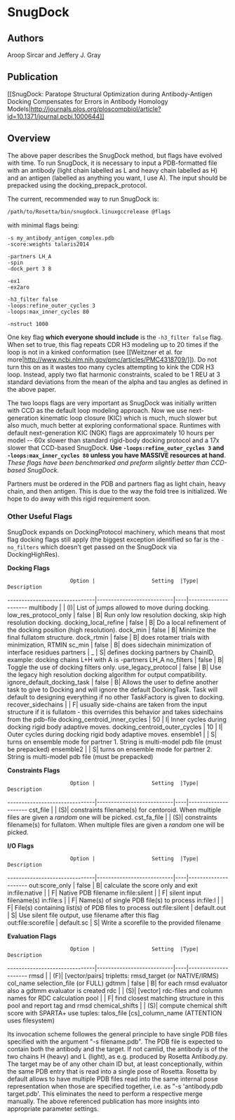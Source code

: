 # SnugDock

## Authors
Aroop Sircar and Jeffery J. Gray

## Publication
[[SnugDock: Paratope Structural Optimization during Antibody-Antigen Docking Compensates for Errors in Antibody Homology Models|http://journals.plos.org/ploscompbiol/article?id=10.1371/journal.pcbi.1000644]]

## Overview

The above paper describes the SnugDock method, but flags have evolved with time. To run SnugDock, it is necessary to input a PDB-formatted file with an antibody (light chain labelled as L and heavy chain labelled as H) and an antigen (labelled as anything you want, I use A). The input should be prepacked using the docking_prepack_protocol.

The current, recommended way to run SnugDock is:

```bash
/path/to/Rosetta/bin/snugdock.linuxgccrelease @flags
```

with minimal flags being:
```
-s my_antibody_antigen_complex.pdb 
-score:weights talaris2014 

-partners LH_A 
-spin 
-dock_pert 3 8 

-ex1 
-ex2aro 

-h3_filter false 
-loops:refine_outer_cycles 3 
-loops:max_inner_cycles 80 

-nstruct 1000
```

One key flag **which everyone should include** is the `-h3_filter false` flag. When set to true, this flag repeats CDR H3 modeling up to 20 times if the loop is not in a kinked conformation (see [[Weitzner et al. for more|http://www.ncbi.nlm.nih.gov/pmc/articles/PMC4318709/]]). Do not turn this on as it wastes too many cycles attempting to kink the CDR H3 loop. Instead, apply two flat harmonic constraints, scaled to be 1 REU at 3 standard deviations from the mean of the alpha and tau angles as defined in the above paper.

The two loops flags are very important as SnugDock was initially written with CCD as the default loop modeling approach. Now we use next-generation kinematic loop closure (KIC) which is much, much slower but also much, much better at exploring conformational space. Runtimes with default next-generation KIC (NGK) flags are approximately 10 hours per model -- 60x slower than standard rigid-body docking protocol and a 17x slower that CCD-based SnugDock. **Use `-loops:refine_outer_cycles 3` and `-loops:max_inner_cycles 80` unless you have MASSIVE resources at hand**. _These flags have been benchmarked and preform slightly better than CCD-based SnugDock_.

Partners must be ordered in the PDB and partners flag as light chain, heavy chain, and then antigen. This is due to the way the fold tree is initialized. We hope to do away with this rigid requirement soon.

### Other Useful Flags

SnugDock expands on DockingProtocol machinery, which means that most flag docking flags still apply (the biggest exception identified so far is the `-no_filters` which doesn't get passed on the SnugDock via DockingHighRes).

**Docking Flags**

                        Option |                  Setting  |Type|  Description
-------------------------------|---------------------------|----|---------------------
                     multibody |                           | (I)| List of jumps allowed to move during docking.
         low_res_protocol_only |                     false |   B| Run only low resolution docking, skip high resolution docking.
          docking_local_refine |                     false |   B| Do a local refinement of the docking position (high resolution).
                      dock_min |                     false |   B| Minimize the final fullatom structure.
                    dock_rtmin |                     false |   B| does rotamer trials with minimization, RTMIN
                        sc_min |                     false |   B| does sidechain minimization of interface residues
                      partners |                         _ |   S| defines docking partners by ChainID, example: docking chains L+H with A is -partners LH_A
                    no_filters |                     false |   B| Toggle the use of docking filters only.
           use_legacy_protocol |                     false |   B| Use the legacy high resolution docking algorithm for output compatibility.
   ignore_default_docking_task |                     false |   B| Allows the user to define another task to give to Docking and will ignore the default DockingTask. Task will default to designing everything if no other TaskFactory is given to docking.
            recover_sidechains |                           |   F| usually side-chains are taken from the input structure if it is fullatom - this overrides this behavior and takes sidechains from the pdb-file
 docking_centroid_inner_cycles |                        50 |   I| Inner cycles during docking rigid body adaptive moves.
 docking_centroid_outer_cycles |                        10 |   I| Outer cycles during docking rigid body adaptive moves.
                     ensemble1 |                           |   S| turns on ensemble mode for partner 1.  String is multi-model pdb file (must be prepacked)
                     ensemble2 |                           |   S| turns on ensemble mode for partner 2.  String is multi-model pdb file (must be prepacked)

**Constraints Flags**

                        Option |                  Setting  |Type|  Description
-------------------------------|---------------------------|----|---------------------
                      cst_file |                           | (S)| constraints filename(s) for centoroid. When multiple files are given a *random* one will be picked.
                   cst_fa_file |                           | (S)| constraints filename(s) for fullatom. When multiple files are given a *random* one will be picked.

**I/O Flags**

                        Option |                  Setting  |Type|  Description
-------------------------------|---------------------------|----|---------------------
                out:score_only |                     false |   B| calculate the score only and exit
                in:file:native |                           |   F| Native PDB filename
                in:file:silent |                           |   F| silent input filename(s)
                     in:file:s |                           |   F| Name(s) of single PDB file(s) to process
                     in:file:l |                           |   F| File(s) containing list(s) of PDB files to process
               out:file:silent |               default.out |   S| Use silent file output, use filename after this flag     
            out:file:scorefile |                default.sc |   S| Write a scorefile to the provided filename

**Evaluation Flags**

                        Option |                  Setting  |Type|  Description
-------------------------------|---------------------------|----|---------------------
                          rmsd |                           | (F)| [vector/pairs] tripletts: rmsd_target (or NATIVE/IRMS) col_name selection_file (or FULL)
                         gdtmm |                     false |   B| for each rmsd evaluator also a gdtmm evaluator is created
                           rdc |                           | (S)| [vector] rdc-files and column names for RDC calculation
                          pool |                           |   F| find closest matching structure in this pool and report tag and rmsd
               chemical_shifts |                           | (S)| compute chemical shift score with SPARTA+ use tuples: talos_file [cs]_column_name (ATTENTION uses  filesystem)



Its invocation scheme followes the general principle to have single PDB files specified with the argument "-s filename.pdb". The PDB file is expected to contain both the antibody and the target. If not camlid, the antibody is of the two chains H (heavy) and L (light), as e.g. produced by Rosetta Antibody.py. The target may be of any other chain ID but, at least conceptionally, within the same PDB entry that is read into a single pose of Rosetta. Rosetta by default allows to have multiple PDB files read into the same internal pose representation when those are specified together, i.e. as "-s 'antibody.pdb target.pdb'. This eliminates the need to perform a respective merge manually. The above referenced publication has more insights into appropriate parameter settings.
